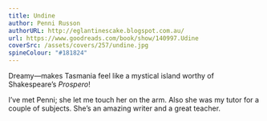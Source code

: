 ```yaml
---
title: Undine
author: Penni Russon
authorURL: http://eglantinescake.blogspot.com.au/
url: https://www.goodreads.com/book/show/140997.Udine
coverSrc: /assets/covers/257/undine.jpg
spineColour: "#181824"
---
```


Dreamy&mdash;makes Tasmania feel like a mystical island worthy of Shakespeare’s _Prospero_!

I’ve met Penni; she let me touch her on the arm. Also she was my tutor for a couple of subjects. She’s an amazing writer and a great teacher.
